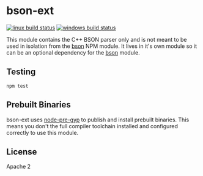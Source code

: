 # bson-ext

[![linux build status](https://secure.travis-ci.org/imlucas/bson-ext.png)](http://travis-ci.org/imlucas/bson-ext)
[![windows build status](https://ci.appveyor.com/api/projects/status/github/imlucas/bson-ext)](https://ci.appveyor.com/project/imlucas/bson-ext)

This module contains the C++ BSON parser only and is not meant to be used in
isolation from the [bson](http://npm.im/bson) NPM module. It lives in it's own module so it can be
an optional dependency for the [bson](http://npm.im/bson) module.


## Testing

```
npm test
```

## Prebuilt Binaries

bson-ext uses [node-pre-gyp](http://npm.im/node-pre-gyp) to publish and install
prebuilt binaries.  This means you don't the full compiler toolchain installed
and configured correctly to use this module.

## License

Apache 2

